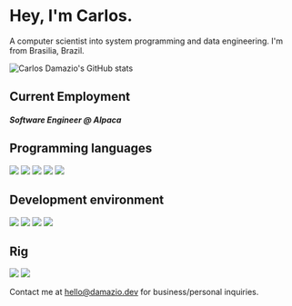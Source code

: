 <h1>
  Hey, I'm Carlos.
</h1>

<p>
  A computer scientist into system programming and data engineering. I'm from Brasilia, Brazil.
</p>
  
  ![Carlos Damazio's GitHub stats](https://github-readme-stats.vercel.app/api?username=carlosdamazio&count_private=true&theme=gruvbox)

<h2>
  Current Employment
</h2>

<p>
  <h5> Software Engineer @ Alpaca </h5>
</p>

<h2>
  Programming languages
</h2>

<p>
  <img src="https://img.shields.io/badge/Bash-000000?style=for-the-badge" />
  <img src="https://img.shields.io/badge/C-000000?style=for-the-badge" />
  <img src="https://img.shields.io/badge/Go-00BCC9?style=for-the-badge" />
  <img src="https://img.shields.io/badge/Python-0081D6?style=for-the-badge&logo=python&logoColor=yellow" />
  <img src="https://img.shields.io/badge/Rust-C64500?style=for-the-badge&logo=rust&logoColor=white" />
</p>

<h2>
  Development environment
</h2>

<p>
  <img src="https://img.shields.io/badge/Vim-019733?style=for-the-badge" />
  <img src="https://img.shields.io/badge/Tmux-019733?style=for-the-badge" />
  <img src="https://img.shields.io/badge/DataGrip-00BCC9?style=for-the-badge" />
  <img src="https://img.shields.io/badge/Arch_Linux-1793D1?logo=archlinux&logoColor=fff&style=for-the-badge" />
</p>

<h2>
  Rig
</h2>

<p>
  <img src="https://img.shields.io/badge/Intel_Core_i7_9th_Gen-0071C5?style=for-the-badge&logo=intel&logoColor=white" />
  <img src="https://img.shields.io/badge/Nvidia_GTX1660TI-76B900?style=for-the-badge&logo=nvidia&logoColor=white" />
</p>

<p>
  Contact me at <a href='mailto:hello@damazio.dev'>hello@damazio.dev</a> for business/personal inquiries.
</p>

